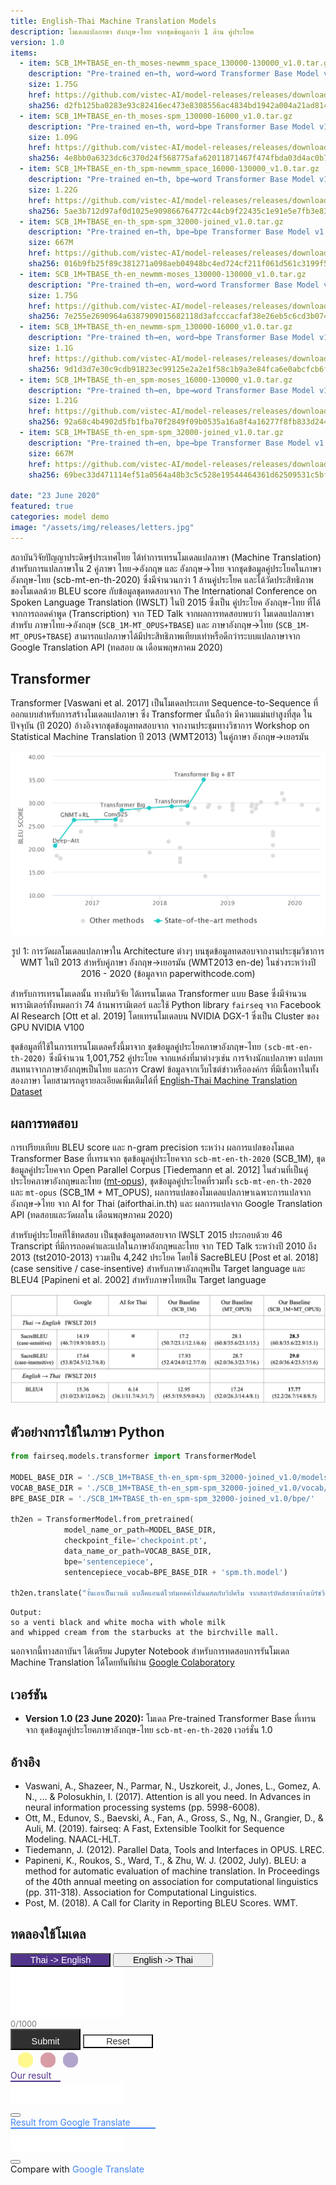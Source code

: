 ```yaml
---
title: English-Thai Machine Translation Models
description: โมเดลแปลภาษา อังกฤษ-ไทย จากชุดข้อมูลกว่า 1 ล้าน คู่ประโยค
version: 1.0
items:
  - item: SCB_1M+TBASE_en-th_moses-newmm_space_130000-130000_v1.0.tar.gz
    description: "Pre-trained en→th, word→word Transformer Base Model v1.0 (SCB_1M)"
    size: 1.75G
    href: https://github.com/vistec-AI/model-releases/releases/download/SCB_1M%2BTBASE_v1.0/SCB_1M+TBASE_en-th_moses-newmm_space_130000-130000_v1.0.tar.gz
    sha256: d2fb125ba0283e93c82416ec473e8308556ac4834bd1942a004a21ad8143b746
  - item: SCB_1M+TBASE_en-th_moses-spm_130000-16000_v1.0.tar.gz
    description: "Pre-trained en→th, word→bpe Transformer Base Model v1.0 (SCB_1M)"
    size: 1.09G
    href: https://github.com/vistec-AI/model-releases/releases/download/SCB_1M%2BTBASE_v1.0/SCB_1M+TBASE_en-th_moses-spm_130000-16000_v1.0.tar.gz
    sha256: 4e8bb0a6323dc6c370d24f568775afa62011871467f474fbda03d4ac0b7681fa
  - item: SCB_1M+TBASE_en-th_spm-newmm_space_16000-130000_v1.0.tar.gz
    description: "Pre-trained en→th, bpe→word Transformer Base Model v1.0 (SCB_1M)"
    size: 1.22G
    href: https://github.com/vistec-AI/model-releases/releases/download/SCB_1M%2BTBASE_v1.0/SCB_1M+TBASE_en-th_spm-newmm_space_16000-130000_v1.0.tar.gz
    sha256: 5ae3b712d97af0d1025e909866764772c44cb9f22435c1e91e5e7fb3e833d2c0
  - item: SCB_1M+TBASE_en-th_spm-spm_32000-joined_v1.0.tar.gz
    description: "Pre-trained en→th, bpe→bpe Transformer Base Model v1.0 (SCB_1M)"
    size: 667M
    href: https://github.com/vistec-AI/model-releases/releases/download/SCB_1M%2BTBASE_v1.0/SCB_1M+TBASE_en-th_spm-spm_32000-joined_v1.0.tar.gz
    sha256: 016b9fb25f89c381271a098aeb04948bc4ed724cf211f061d561c3199f5f41c3
  - item: SCB_1M+TBASE_th-en_newmm-moses_130000-130000_v1.0.tar.gz
    description: "Pre-trained th→en, word→word Transformer Base Model v1.0 (SCB_1M)"
    size: 1.75G
    href: https://github.com/vistec-AI/model-releases/releases/download/SCB_1M%2BTBASE_v1.0/SCB_1M+TBASE_th-en_newmm-moses_130000-130000_v1.0.tar.gz
    sha256: 7e255e2690964a6387909015682118d3afcccacfaf38e26eb5c6cd3b074c671b
  - item: SCB_1M+TBASE_th-en_newmm-spm_130000-16000_v1.0.tar.gz
    description: "Pre-trained th→en, word→bpe Transformer Base Model v1.0 (SCB_1M)"
    size: 1.1G
    href: https://github.com/vistec-AI/model-releases/releases/download/SCB_1M%2BTBASE_v1.0/SCB_1M+TBASE_th-en_newmm-spm_130000-16000_v1.0.tar.gz
    sha256: 9d1d3d7e30c9cdb91823ec99125e2a2e1f58c1b9a3e84fca6e0abcfcb6f4cbd1
  - item: SCB_1M+TBASE_th-en_spm-moses_16000-130000_v1.0.tar.gz
    description: "Pre-trained th→en, bpe→word Transformer Base Model v1.0 (SCB_1M)"
    size: 1.21G
    href: https://github.com/vistec-AI/model-releases/releases/download/SCB_1M%2BTBASE_v1.0/SCB_1M+TBASE_th-en_spm-moses_16000-130000_v1.0.tar.gz
    sha256: 92a68c4b4902d5fb1fba70f2849f09b0535a16a8f4a16277f8fb833d244989b8
  - item: SCB_1M+TBASE_th-en_spm-spm_32000-joined_v1.0.tar.gz
    description: "Pre-trained th→en, bpe→bpe Transformer Base Model v1.0 (SCB_1M)"
    size: 667M
    href: https://github.com/vistec-AI/model-releases/releases/download/SCB_1M%2BTBASE_v1.0/SCB_1M+TBASE_th-en_spm-spm_32000-joined_v1.0.tar.gz
    sha256: 69bec33d471114ef51a0564a48b3c5c528e19544464361d62509531c5bfad153

date: "23 June 2020"
featured: true
categories: model demo
image: "/assets/img/releases/letters.jpg"
---
```


สถาบันวิจัยปัญญาประดิษฐ์ประเทศไทย ได้ทำการเทรนโมเดลแปลภาษา (Machine Translation) สำหรับการแปลภาษาใน 2 คู่ภาษา ไทย→อังกฤษ และ อังกฤษ→ไทย จากชุดข้อมูลคู่ประโยคในภาษาอังกฤษ-ไทย (scb-mt-en-th-2020) ซึ่งมีจำนวนกว่า 1 ล้านคู่ประโยค และได้วัดประสิทธิภาพของโมเดลด้วย BLEU score กับข้อมูลชุดทดสอบจาก The International Conference on Spoken Language Translation (IWSLT) ในปี 2015 ซึ่งเป็น คู่ประโยค อังกฤษ-ไทย ที่ได้จากการถอดคำพูด (Transcription) จาก TED Talk จากผลการทดสอบพบว่า โมเดลแปลภาษาสำหรับ ภาษาไทย→อังกฤษ (`SCB_1M-MT_OPUS+TBASE`) และ ภาษาอังกฤษ→ไทย (`SCB_1M-MT_OPUS+TBASE`) สามารถแปลภาษาได้มีประสิทธิภาพเทียบเท่าหรือดีกว่าระบบแปลภาษาจาก Google Translation API (ทดสอบ ณ เดือนพฤษภาคม 2020)

## Transformer

Transformer [Vaswani et al. 2017] เป็นโมเดลประเภท Sequence-to-Sequence ที่ออกแบบสำหรับการสร้างโมเดลแปลภาษา ซึ่ง Transformer นั้นถือว่า มีความแม่นยำสูงที่สุด ในปัจจุบัน (ปี 2020) อ้างอิงจากชุดข้อมูลทดสอบจาก จากงานประชุมทางวิชาการ Workshop on Statistical Machine Translation ปี 2013 (WMT2013) ในคู่ภาษา อังกฤษ→เยอรมัน

![Transformer Evaluation](/assets/img/releases/machine_translation_models/eval_wmt2014_en_de.png)

<p style="text-align: center;">รูป 1: การวัดผลโมเดลแปลภาษาใน Architecture ต่างๆ บนชุดข้อมูลทดสอบจากงานประชุมวิชาการ WMT ในปี 2013 สำหรับคู่ภาษา อังกฤษ→เยอรมัน (WMT2013 en-de) ในช่วงระหว่างปี 2016 - 2020 (ข้อมูลจาก paperwithcode.com)</p>

สำหรับการเทรนโมเดลนั้น ทางทีมวิจัย ได้เทรนโมเดล Transformer แบบ Base ซึ่งมีจำนวนพารามิเตอร์ทั้งหมดกว่า 74 ล้านพารามิเตอร์ และใช้ Python library `fairseq` จาก Facebook AI Research [Ott et al. 2019] โดยเทรนโมเดลบน NVIDIA DGX-1 ซึ่งเป็น Cluster ของ GPU NVIDIA V100

ชุดข้อมูลที่ใช้ในการเทรนโมเดลครั้งนี้มาจาก ชุดข้อมูลคู่ประโยคภาษาอังกฤษ-ไทย `(scb-mt-en-th-2020)` ซึ่งมีจำนวน 1,001,752 คู่ประโยค จากแหล่งที่มาต่างๆเช่น การจ้างนักแปลภาษา แปลบทสนทนาจากภาษาอังกฤษเป็นไทย และการ Crawl ข้อมูลจากเว็บไซต์ข่าวหรือองค์กร ที่มีเนื้อหาในทั้งสองภาษา โดยสามารถดูรายละเอียดเพิ่มเติมได้ที่ [English-Thai Machine Translation Dataset](https://airesearch.in.th/releases/machine-translation-datasets)

## ผลการทดสอบ

การเปรียบเทียบ BLEU score และ n-gram precision ระหว่าง ผลการแปลของโมเดล Transformer Base ที่เทรนจาก ชุดข้อมูลคู่ประโยคจาก `scb-mt-en-th-2020` (SCB_1M), ชุดข้อมูลคู่ประโยคจาก Open Parallel Corpus [Tiedemann et al. 2012] ในส่วนที่เป็นคู่ประโยคภาษาอังกฤษและไทย ([mt-opus](https://github.com/vistec-AI/mt-opus)), ชุดข้อมูลคู่ประโยคที่รวมทั้ง `scb-mt-en-th-2020` และ `mt-opus` (SCB_1M + MT_OPUS), ผลการแปลของโมเดลแปลภาษาเฉพาะการแปลจากอังกฤษ→ไทย จาก AI for Thai (aiforthai.in.th) และ ผลการแปลจาก Google Translation API (ทดสอบและวัดผลใน เดือนพฤษภาคม 2020)

สำหรับคู่ประโยคทีใช้ทดสอบ เป็นชุดข้อมูลทดสอบจาก IWSLT 2015 ประกอบด้วย 46 Transcript ที่มีการถอดคำและแปลในภาษาอังกฤษและไทย จาก TED Talk ระหว่างปี 2010 ถึง 2013 (tst2010-2013) รวมเป็น 4,242 ประโยค โดยใช้ SacreBLEU [Post et al. 2018] (case sensitive / case-insentive) สำหรับภาษาอังกฤษเป็น Target language และ BLEU4 [Papineni et al. 2002] สำหรับภาษาไทยเป็น Target language

![Evaluation Result](/assets/img/releases/machine_translation_models/eval_iwslt2015.png)

## ตัวอย่างการใช้ในภาษา Python

```python
from fairseq.models.transformer import TransformerModel

MODEL_BASE_DIR = './SCB_1M+TBASE_th-en_spm-spm_32000-joined_v1.0/models/'
VOCAB_BASE_DIR = './SCB_1M+TBASE_th-en_spm-spm_32000-joined_v1.0/vocab/'
BPE_BASE_DIR = './SCB_1M+TBASE_th-en_spm-spm_32000-joined_v1.0/bpe/'

th2en = TransformerModel.from_pretrained(
            model_name_or_path=MODEL_BASE_DIR,
            checkpoint_file='checkpoint.pt',
            data_name_or_path=VOCAB_BASE_DIR,
            bpe='sentencepiece',
            sentencepiece_vocab=BPE_BASE_DIR + 'spm.th.model')

th2en.translate("งั้นเอาเป็นเวนติ แบล็คแอนด์ไวท์มอคค่าใส่นมสดกับวิปครีม จากสตาร์บัคส์สาขาห้างเบิร์ชวิลล์นะคะ")
```

```
Output:
so a venti black and white mocha with whole milk
and whipped cream from the starbucks at the birchville mall.
```

นอกจากนี้ทางสถาบันฯ ได้เตรียม Jupyter Notebook สำหรับการทดสอบการรันโมเดล Machine Translation ได้โดยทันทีผ่าน [Google Colaboratory](https://colab.research.google.com/drive/1b7Uo9Ic1UltWvC2S7-qqix5WUL-P86xD?usp=sharing)

## เวอร์ชัน

- **Version 1.0 (23 June 2020):** โมเดล Pre-trained Transformer Base ที่เทรนจาก ชุดข้อมูลคู่ประโยคภาษาอังกฤษ-ไทย `scb-mt-en-th-2020` เวอร์ชั่น 1.0

## อ้างอิง

- Vaswani, A., Shazeer, N., Parmar, N., Uszkoreit, J., Jones, L., Gomez, A. N., ... & Polosukhin, I. (2017). Attention is all you need. In Advances in neural information processing systems (pp. 5998-6008).
- Ott, M., Edunov, S., Baevski, A., Fan, A., Gross, S., Ng, N., Grangier, D., & Auli, M. (2019). fairseq: A Fast, Extensible Toolkit for Sequence Modeling. NAACL-HLT.
- Tiedemann, J. (2012). Parallel Data, Tools and Interfaces in OPUS. LREC.
- Papineni, K., Roukos, S., Ward, T., & Zhu, W. J. (2002, July). BLEU: a method for automatic evaluation of machine translation. In Proceedings of the 40th annual meeting on association for computational linguistics (pp. 311-318). Association for Computational Linguistics.
- Post, M. (2018). A Call for Clarity in Reporting BLEU Scores. WMT.

## ทดลองใช้โมเดล

<div id="model-demo" class="test1 w-100 d-flex flex-column">  
  <div class="btn-group" role="group" aria-label="Basic example">
    <button type="button" class="btn btn-select-lang border bg-white selected-lang" id="thai-lang">Thai -> English</button>    
    <button type="button" class="btn btn-select-lang border bg-white" id="eng-lang">English -> Thai</button>
  </div>
  <div class="textarea-box d-flex flex-column pb-3">              
    <textarea class="textarea-input py-2 px-3 border data-hj-allow" maxlength="1000" id="textarea-input" rows="5"></textarea>
    <div class="text-right limit-length" id="limit-length">
      <span id="char-lefts">0</span>/1000
    </div>
    <div class="d-flex justify-content-center">
      <button type="button" class="btn btn-translate btn-light border border-secondary mx-3 d-flex justify-content-center align-items-center" id="btn-translate">
        <i class="fa fa-language icon-btn pr-1"></i> Submit
      </button>
      <button type="button" class="btn btn-remove btn-remove-all btn-light border border-secondary mx-3 d-none" id="btn-remove-all">
        <i class="fa fa-trash-alt"></i> Reset
      </button>
      <div class="loading d-none text-center mx-3" id="loading"> 
        <div class="spinner-grow spinner-left" role="status">        
        </div>
        <div class="spinner-grow spinner-center" role="status">        
        </div>
        <div class="spinner-grow spinner-right" role="status">        
      </div>
    </div>
  </div>
  </div>
  <div class="compare-output-container d-flex flex-row mb-2">    
    <div class="textarea-mt-result translate-output d-none flex-column border flex-fill mr-1 w-100">
      <div class="mt-container px-3 pt-2 bg-white border-bottom">
        <div class="mt-title pb-1">Our result</div>
      </div>
      <textarea class="textarea-mt-output p-3 data-hj-allow" id="output-mt-translation" readonly></textarea>
      <div class="feature-output text-right bg-white">
        <button class="btn btn-sm border-0 bg-white btn-features" id="btn-mt-copy" data-toggle="tooltip" data-placement="bottom" title="copy to clipboard">
          <i class="fa fa-clone"></i>
        </button>
      </div>
    </div>    
    <div class="textarea-gt-result translate-output d-none flex-column border flex-fill ml-1 w-100">    
      <div class="gt-container px-3 pt-2 bg-white border-bottom">
        <div class="gt-title pb-1">Result from Google Translate</div>
      </div>
      <textarea class="textarea-gt-output p-3 data-hj-allow" id="output-gt-translation" readonly></textarea>
      <div class="feature-output text-right bg-white">
        <button class="btn btn-sm border-0 bg-white btn-features" id="btn-gt-copy" data-toggle="tooltip" data-placement="bottom" title="copy to clipboard">
          <i class="fa fa-clone"></i>
        </button>
      </div>
    </div>
  </div>  
  <span class="compare-tran text-right d-none" id="compare-translate">
    Compare with <a class="link-google-tran" id="link-google-translate">Google Translate</a>
  </span>	  
</div>

<style>
  textarea { 
    border: 1px solid #ffffff;   
    resize: none;              
  }
  
  textarea:focus {
    outline: none !important;    
  }

  .btn-select-lang {    
    width: 10rem;
    font-size: 0.9rem;
  }

  .btn-select-lang:hover, .btn-select-lang:focus {
    background-color: #52348c !important;
    color: #ffffff;
    box-shadow: none;
    outline: none;    
  }

  .selected-lang {
    background-color: #52348c !important;
    color: #ffffff;
  }

  .btn-remove-all, .btn-translate {   
    transition: all 0.3s;
    background-color: #303030;
    color: #ffffff;
    outline: 0;    
    width: 7rem;
    font-size: 0.9rem;
  }

  .icon-btn {
    font-size: 1.5rem;
  }

  .btn-remove-all {
    background: #ffffff;
    color: #303030;
  }

  .btn-translate:hover, .btn-translate:focus {    
    background: #52348c;
    color: #ffffff;
    transition: all 0.3s;
    box-shadow: none;
  }

  .btn-remove-all:hover, .btn-remove-all:focus {    
    transition: all 0.3s;
    box-shadow: none;
  }

  .btn-feature:hover, .btn-feature:focus {
    border-color: transparent;    
    -webkit-transform: scale(1.2);
    transform: scale(1.2);    
    outline: none;
    box-shadow: none;
  }

  .btn-remove:hover, .btn-remove:focus {    
    outline: none;
    box-shadow: none;
    color: #303030;
  }
  
  .btn-feature {
    color: #303030;
    background-color: #F0F0F0;
    transition: all 0.5s;
    cursor: pointer;    
  }

  .tooltip > .tooltip-inner {    
    font-size: .625rem;
  }

  .spinner-left {
    color: #fff200;
  }

  .spinner-center {
    color: #a6253b;
  }

  .spinner-right {
    color: #52348c;
  }

  .btn-features {
    color: #C5C5C5;
  }

  .btn-features:hover, .btn-features:focus{
    color: #303030;
    outline: none;
    box-shadow: none;
  }

  .mt-title {
    width: 5rem;
    color: #52348c;
    height: 100%;
    border-bottom: 2px solid #52348c;
  }

  .gt-title {
    white-space: nowrap;
    width: 14.5rem;
    border-bottom: 2px solid #4284f3;
    color: #4284f3;
  }

  .catch-error {
    color: #E62020;
    font-size: 0.8rem;
    height: 100%;
  }

  .limit-length {
    font-size: 0.8rem;
    color: #777777;
  }

  @keyframes spinner-grow {
  0% {
    opacity: 0;
    transform: scale(0);
  }
  50% {
    opacity: 1;
  }
  100% {
    opacity: 0;
    transform: scale(1);
  }
}

.spinner-grow {
  position: relative;
  display: inline-block;
  width: 2rem;
  height: 2rem;
  overflow: hidden;
  text-indent: -999em;
  vertical-align: text-bottom;
  background-color: currentColor;
  border-radius: 50%;
  animation-name: spinner-grow;
  animation-duration: .75s;
  animation-timing-function: linear;
  animation-iteration-count: infinite;
}

.spinner-grow-sm {
  width: 1rem;
  height: 1rem;
}

.link-google-tran {
  color: #4284f3 !important;
  cursor: pointer;
}

.compare-tran {
  font-size: 0.9rem;  
}

@media screen and (max-width: 500px)   { 
  .compare-output-container {
    flex-direction: column !important;    
  }
  .translate-output {
    margin: 0 !important;
  }
  .btn-translate, .btn-remove-all {
    font-size: 0.8rem;
    width: 6rem;
  }
} 
</style>

<script src="https://cdnjs.cloudflare.com/ajax/libs/axios/0.19.2/axios.min.js"></script>

<!-- Hotjar Tracking Code for https://airesearch.in.th -->
<script>
    (function(h,o,t,j,a,r){
        h.hj=h.hj||function(){(h.hj.q=h.hj.q||[]).push(arguments)};
        h._hjSettings={hjid:1922787,hjsv:6};
        a=o.getElementsByTagName('head')[0];
        r=o.createElement('script');r.async=1;
        r.src=t+h._hjSettings.hjid+j+h._hjSettings.hjsv;
        a.appendChild(r);
    })(window,document,'https://static.hotjar.com/c/hotjar-','.js?sv=');
</script>

<script>
  
  let sl = "th", tl = "en" 

  function sleep(ms) {
    return new Promise(resolve => setTimeout(resolve, ms));
  }

  async function googleApi(input){      
    try {
      const uri = `https://translate.googleapis.com/translate_a/single?client=gtx&sl=${sl}&tl=${tl}&dt=t&q=${encodeURIComponent(input)}`
      const response = await axios.get(uri)         
      return response.data                
    } 
    catch (err) {
      $('#compare-translate').removeClass('d-none')      
      $('#output-gt-translation').addClass('catch-error');         
      $('#output-gt-translation').val(      
      "You have sent too many requests recently." +
      "\n\nPlease try again later or compare directly with google translation website link below."); 
    }
  }

  async function mtApi(input){   
    const input_arr = input.split('\n');    
    const input_json = {
      text: input_arr,
      source: sl,
      target: tl
    }          
    try {      
      const response = await axios.post('https://mt-api.airesearch.in.th', JSON.stringify(input_json), {                  
        headers: {                            
          'Content-Type': 'application/json',  
        }               
      })
      return response.data
    } catch (err) {             
      $('#output-mt-translation').addClass('catch-error');            
      $('#output-mt-translation').val(
      "You have sent a request for exceeding the limit rate." + 
      "\n\nPlease try again in a few seconds.");       
    }    
        
  }

  async function translate() {
    $('#loading').removeClass('d-none')    
    $('#btn-remove-all').addClass('d-none')
    $('#btn-translate').removeClass('d-flex').addClass('d-none')
    $('#compare-translate').addClass('d-none')         

    const input = $('#textarea-input').val()    
    const [dataArrMT, dataArrGT] = await Promise.all([mtApi(input) ,googleApi(input)]);  
    
    var resultGT = '', resultMT = ''      
    for(var i = 0; i < dataArrGT[0].length; i++){
      resultGT += dataArrGT[0][i][0]        
    }      
    for(var item of dataArrMT) {
      resultMT += item 
      resultMT += '\n' 
    }    
    
    await sleep(1200);
    if(resultGT) {
      $('#output-gt-translation').removeClass('catch-error');         
      $('#output-gt-translation').val(resultGT)
    }
    if(resultMT) {
      $('#output-mt-translation').removeClass('catch-error');
      $('#output-mt-translation').val(resultMT)
    }
                
  }
  $('#thai-lang').click(function() {
    sl = "th"
    tl = "en"
    $('#eng-lang').removeClass('selected-lang')
    $(this).addClass('selected-lang')
  })

  $('#eng-lang').click(function() {
    sl = "en"
    tl = "th"
    $('#thai-lang').removeClass('selected-lang')
    $(this).addClass('selected-lang')
  })

  function change_class() {     
    $('#output-gt-translation').val('')
    $('#output-mt-translation').val('')
    $('#btn-translate').removeClass('d-none').addClass('d-flex')   
    $('#output-gt-translation').height('auto')
    $('#output-mt-translation').height('auto')              
  }
  
  $(document).ready(function(){
    $('[data-toggle="tooltip"]').tooltip();           
  });

  $('input[type="text"], textarea').on('input', function () {
    change_class()
  });

  $('.btn-remove').click(function(){
    $("#textarea-input").val('');
    change_class() 
  })

  $('#btn-mt-copy').click(function() {    
    var copyText = $('#output-mt-translation')[0]
    copyText.select();
    copyText.setSelectionRange(0, 99999)
    document.execCommand("copy");    
  })

  $('#btn-gt-copy').click(function() {    
    var copyText = $('#output-gt-translation')[0]
    copyText.select();
    copyText.setSelectionRange(0, 99999)
    document.execCommand("copy");    
  })

  $('#btn-translate').click(async function() {         
    if($("#textarea-input").val().trim() !== ''){
      change_class()
      await translate();  
      $('#loading').addClass('d-none')              
      $('.translate-output').removeClass('d-none')   
      $('.translate-output').addClass('d-flex')   
      const outpuGT = $('#output-gt-translation')
      const outpuMT = $('#output-mt-translation')
      const heightGT = outpuGT[0].scrollHeight-20
      const heightMT = outpuMT[0].scrollHeight-20
      if(heightGT > heightMT) {                
        outpuGT.height(heightGT+'px')        
        outpuMT.height(heightGT+'px')
      } else {                
        outpuMT.height(heightMT+'px')
        outpuGT.height(heightMT+'px')
      }    
      $('#btn-remove-all').removeClass('d-none')  
      $('#btn-translate').removeClass('d-none').addClass('d-flex') 
    } 
  })

  $('#link-google-translate').click(function() {    
    const input = $("#textarea-input").val()
    window.open(
      `https://translate.google.co.th/#view=home&op=translate&sl=${sl}&tl=${tl}&text=${input}`
      ,
      '_blank' 
    );
  })

  $('#textarea-input').on("input keyup", function(){    
    $(this).height('auto')    
    if($(this)[0].scrollHeight >= 157){
      $(this).height(this.scrollHeight+'px')      
    } 

    var currentLength = $(this).val().length;
    var maxLength = $(this).attr('maxlength');    
    if(currentLength >= maxLength) {                    
      $('#limit-length').css('color', '#E62020');    
    }else {
      $('#limit-length').css('color', '#777777');    
    }
    $('#char-lefts').text(currentLength)    
        
  });
</script>
